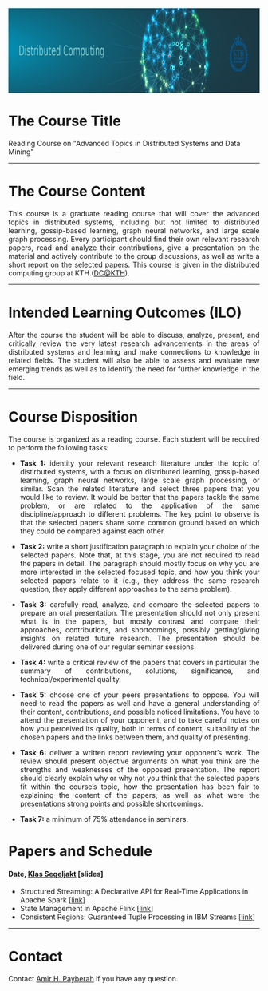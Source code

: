 <center><a href="https://dcatkth.github.io/"><img src="research.jpg" width="1400" height="170" align="center"></a></center>

# The Course Title
Reading Course on "Advanced Topics in Distributed Systems and Data Mining"

---
# The Course Content
<p align="justify">
This course is a graduate reading course that will cover the advanced topics in distributed systems, including but not limited to distributed learning, gossip-based learning, graph neural networks, and large scale graph processing. Every participant should find their own relevant research papers, read and analyze their contributions, give a presentation on the material and actively contribute to the group discussions, as well as write a short report on the selected papers. This course is given in the distributed computing group at KTH (<a href="https://dcatkth.github.io/">DC@KTH</a>).
</p>

---
# Intended Learning Outcomes (ILO)
<p align="justify">
After the course the student will be able to discuss, analyze, present, and critically review the very latest research advancements in the areas of distributed systems and learning and make connections to knowledge in related fields. The student will also be able to assess and evaluate new emerging trends as well as to identify the need for further knowledge in the field.
</p>

---
# Course Disposition
<p align="justify">
The course is organized as a reading course. Each student will be required to perform the following tasks:
<ul>
<li><p align="justify"><b>Task 1:</b> identity your relevant research literature under the topic of distirbuted systems, with a focus on distributed learning, gossip-based learning, graph neural networks, large scale graph processing, or similar. Scan the related literature and select three papers that you would like to review. It would be better that the papers tackle the same problem, or are related to the application of the same discipline/approach to different problems. The key point to observe is that the selected papers share some common ground based on which they could be compared against each other.</p></li>
<li><p align="justify"><b>Task 2:</b> write a short justification paragraph to explain your choice of the selected papers. Note that, at this stage, you are not required to read the papers in detail. The paragraph should mostly focus on why you are more interested in the selected focused topic, and how you think your selected papers relate to it (e.g., they address the same research question, they apply different approaches to the same problem).</li>
<li><p align="justify"><b>Task 3:</b> carefully read, analyze, and compare the selected papers to prepare an oral presentation. The presentation should not only present what is in the papers, but mostly contrast and compare their approaches, contributions, and shortcomings, possibly getting/giving insights on related future research. The presentation should be delivered during one of our regular seminar sessions.</li>
<li><p align="justify"><b>Task 4:</b> write a critical review of the papers that covers in particular the summary of contributions, solutions, significance, and technical/experimental quality.</li>
<li><p align="justify"><b>Task 5:</b> choose one of your peers presentations to oppose. You will need to read the papers as well and have a general understanding of their content, contributions, and possible noticed limitations. You have to attend the presentation of your opponent, and to take careful notes on how you perceived its quality, both in terms of content, suitability of the chosen papers and the links between them, and quality of presenting.</li>
<li><p align="justify"><b>Task 6:</b> deliver a written report reviewing your opponent’s work. The review should present objective arguments on what you think are the strengths and weaknesses of the opposed presentation. The report should clearly explain why or why not you think that the selected papers fit within the course’s topic, how the presentation has been fair to explaining the content of the papers, as well as what were the presentations strong points and possible shortcomings.</li>
<li><p align="justify"><b>Task 7:</b> a minimum of 75% attendance in seminars.</li>
</ul>
</p>

<!--
# Enrollment
Those who are interested in registering for this course and gaining credits, please make sure to have your name on the following list before September 30, 2019: [link](https://docs.google.com/spreadsheets/d/1dLaYwNC9rXUTi-UcTtT_07dEMjo5xVUVvZ25G1v1Pz4/edit?usp=sharing)
-->

# Papers and Schedule
#### Date, <a href="mailto:klasseg@kth.se">Klas Segeljakt</a> [slides]
* Structured Streaming: A Declarative API for Real-Time Applications in Apache Spark [[link](https://www-cs.stanford.edu/~matei/papers/2018/sigmod_structured_streaming.pdf)]
* State Management in Apache Flink [[link](https://pdfs.semanticscholar.org/6fa0/917417d3c213b0e130ae01b7b440b1868dde.pdf)]
* Consistent Regions: Guaranteed Tuple Processing in IBM Streams [[link](https://pdfs.semanticscholar.org/2dd7/d97ca3b007aff337b717d27e6f7f155e820c.pdf)]

<!--
# Schedule
<table style="width:100%">
  <tr>
    <th>Date</th>
    <th>Speaker</th> 
    <th>Oponent</th>
    <th>Slide</th>
    <th>Papers</th>
  </tr>
  <tr>
    <td>TBA</td>
    <td>Klas Segeljakt</td> 
    <td>TBA</td>
    <td>pdf</td>
    <td>* <a href="https://www-cs.stanford.edu/~matei/papers/2018/sigmod_structured_streaming.pdf">Structured Streaming: A Declarative API for Real-Time Applications in Apache Spark</a><br>* <a href="https://pdfs.semanticscholar.org/6fa0/917417d3c213b0e130ae01b7b440b1868dde.pdf">State Management in Apache Flink</a><br>* <a href="https://pdfs.semanticscholar.org/2dd7/d97ca3b007aff337b717d27e6f7f155e820c.pdf">Consistent Regions: Guaranteed Tuple Processing in IBM Streams</a>
  </tr>
</table>
-->
---
# Contact
Contact [Amir H. Payberah](https://payberah.github.io/) if you have any question.
